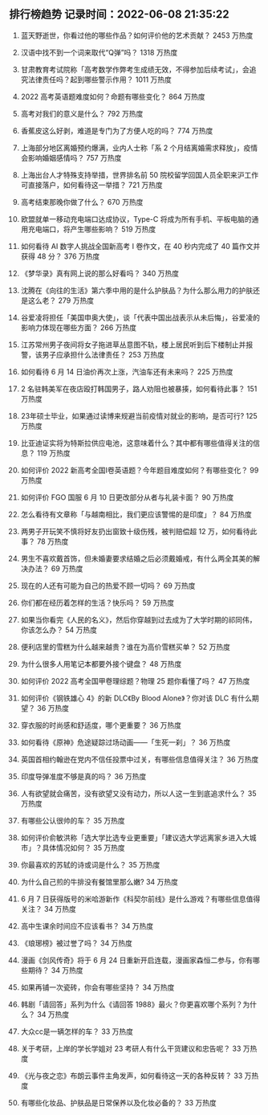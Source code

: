 
## 排行榜趋势 记录时间：2022-06-08 21:35:22
  
  1. 蓝天野逝世，你看过他的哪些作品？如何评价他的艺术贡献？ 2453 万热度
    
  2. 汉语中找不到一个词来取代“Q弹”吗？ 1318 万热度
    
  3. 甘肃教育考试院称「高考数学作弊考生成绩无效，不得参加后续考试」，会追究法律责任吗？起到哪些警示作用？ 1011 万热度
    
  4. 2022 高考英语题难度如何？命题有哪些变化？ 864 万热度
    
  5. 高考对我们的意义是什么？ 792 万热度
    
  6. 香蕉皮这么好剥，难道是专门为了方便人吃的吗？ 774 万热度
    
  7. 上海部分地区离婚预约爆满，业内人士称「系 2 个月结离婚需求释放」，疫情会影响婚姻感情吗？ 757 万热度
    
  8. 上海出台人才特殊支持举措，世界排名前 50 院校留学回国人员全职来沪工作可直接落户，如何看待这一举措？ 721 万热度
    
  9. 高考结束那晚你做了什么？ 670 万热度
    
  10. 欧盟就单一移动充电端口达成协议，Type-C 将成为所有手机、平板电脑的通用充电端口，将产生哪些影响？ 519 万热度
    
  11. 如何看待 AI 数字人挑战全国新高考 Ⅰ 卷作文，在 40 秒内完成了 40 篇作文并获得 48 分？ 376 万热度
    
  12. 《梦华录》真有网上说的那么好看吗？ 340 万热度
    
  13. 沈腾在《向往的生活》第六季中用的是什么护肤品？为什么那么用力的护肤还是这么老？ 279 万热度
    
  14. 谷爱凌将担任「美国申奥大使」，谈「代表中国出战表示从未后悔」，谷爱凌的影响力体现在哪些方面？ 266 万热度
    
  15. 江苏常州男子夜间将女子拖进草丛意图不轨，楼上居民听到后下楼制止并报警，该男子应承担什么法律责任？ 253 万热度
    
  16. 如何看待 6 月 14 日油价再次上涨，汽油车还有未来吗？ 225 万热度
    
  17. 2 名驻韩美军在夜店殴打韩国男子，路人劝阻也被暴揍，如何看待此事？ 151 万热度
    
  18. 23年硕士毕业，如果通过读博来规避当前疫情对就业的影响，是否可行? 125 万热度
    
  19. 比亚迪证实将为特斯拉供应电池，这意味着什么？其中都有哪些值得关注的信息？ 119 万热度
    
  20. 如何评价 2022 新高考全国Ⅰ卷英语题？今年题目难度如何？有哪些变化？ 99 万热度
    
  21. 如何评价 FGO 国服 6 月 10 日更改部分从者与礼装卡面？ 90 万热度
    
  22. 怎么看待有文章称「与越南相比，我们更应该警惕的是印度」？ 84 万热度
    
  23. 两男子开玩笑不慎将好友扔出窗致十级伤残，被判赔偿超 12 万，如何看待此事？ 78 万热度
    
  24. 男生不喜欢戴首饰，但未婚妻要求结婚之后必须戴婚戒，有什么两全其美的解决办法？ 69 万热度
    
  25. 现在的人还有可能为自己的热爱不顾一切吗？ 69 万热度
    
  26. 你们都在经历着怎样的生活？快乐吗？ 59 万热度
    
  27. 如果当你看完《人民的名义》，然后你穿越到过去成为了大学时期的祁同伟，你该怎么办？ 54 万热度
    
  28. 便利店里的雪糕为什么越来越贵？谁在为高价雪糕买单？ 52 万热度
    
  29. 为什么很多人用笔记本都要外接个键盘？ 48 万热度
    
  30. 如何评价 2022 高考全国甲卷理综题？物理 25 题你看懂了吗？ 47 万热度
    
  31. 如何评价《钢铁雄心 4》的新 DLC《By Blood Alone》？你对该 DLC 有什么期望？ 36 万热度
    
  32. 穿衣服的时尚感和舒适度，哪个更重要？ 36 万热度
    
  33. 如何看待《原神》危途疑踪过场动画——「生死一刹」？ 36 万热度
    
  34. 英国首相约翰逊在党内不信任投票中过关，有哪些信息值得关注？ 36 万热度
    
  35. 印度导弹准度不够是真的吗？ 36 万热度
    
  36. 人有欲望就会痛苦，没有欲望又没有动力，所以人这一生到底追求什么？ 35 万热度
    
  37. 有哪些公认很帅的车？ 35 万热度
    
  38. 如何评价俞敏洪称「选大学比选专业更重要」「建议选大学远离家乡进入大城市」？具体情况如何？ 35 万热度
    
  39. 你最喜欢的苏轼的诗或词是什么？ 35 万热度
    
  40. 为什么自己煎的牛排没有餐馆里那么嫩? 34 万热度
    
  41. 6 月 7 日获得版号的米哈游新作《科契尔前线》是什么游戏？有哪些信息值得关注？ 34 万热度
    
  42. 高中生课余时间应不应该看书？ 34 万热度
    
  43. 《琅琊榜》被过誉了吗？ 34 万热度
    
  44. 漫画《剑风传奇》将于 6 月 24 日重新开启连载，漫画家森恒二参与，你有哪些期待？ 34 万热度
    
  45. 如果再铺一次瓷砖，你会有哪些坚持？ 34 万热度
    
  46. 韩剧「请回答」系列为什么《请回答 1988》最火？你更喜欢哪个系列？为什么？ 34 万热度
    
  47. 大众cc是一辆怎样的车？ 33 万热度
    
  48. 关于考研，上岸的学长学姐对 23 考研人有什么干货建议和忠告呢？ 33 万热度
    
  49. 《光与夜之恋》布朗云事件主角发声，如何看待这一天的各种反转？ 33 万热度
    
  50. 有哪些化妆品、护肤品是日常保养以及化妆必备的？ 33 万热度
    